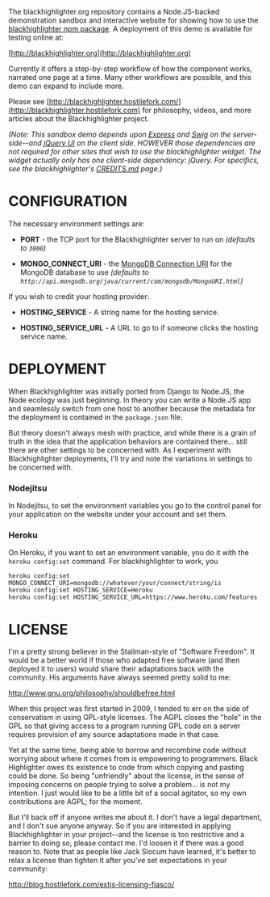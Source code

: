 The blackhighlighter.org repository contains a Node.JS-backed demonstration sandbox and interactive website for showing how to use the [blackhighlighter npm package](https://www.npmjs.org/package/blackhighlighter).  A deployment of this demo is available for testing online at:

[http://blackhighlighter.org](http://blackhighlighter.org)

Currently it offers a step-by-step workflow of how the component works, narrated one page at a time.  Many other workflows are possible, and this demo can expand to include more.

Please see [http://blackhighlighter.hostilefork.com/](http://blackhighlighter.hostilefork.com) for philosophy, videos, and more articles about the Blackhighlighter project.

*(Note: This sandbox demo depends upon [Express](http://expressjs.com/) and [Swig](http://paularmstrong.github.io/swig/) on the server-side--and [jQuery UI](http://jqueryui.com/) on the client side.  HOWEVER those dependencies are not required for other sites that wish to use the blackhighlighter widget.  The widget actually only has one client-side dependency: jQuery.  For specifics, see the blackhighlighter's [CREDITS.md](https://github.com/hostilefork/blackhighlighter/blob/master/CREDITS.md) page.)*


# CONFIGURATION

The necessary environment settings are:

* **PORT** - the TCP port for the Blackhighlighter server to run on *(defaults to `3000`)*

* **MONGO_CONNECT_URI** - the [MongoDB Connection URI](http://api.mongodb.org/java/current/com/mongodb/MongoURI.html) for the MongoDB database to use *(defaults to `http://api.mongodb.org/java/current/com/mongodb/MongoURI.html`)*

If you wish to credit your hosting provider:

* **HOSTING_SERVICE** - A string name for the hosting service.

* **HOSTING_SERVICE_URL** - A URL to go to if someone clicks the hosting service name.


# DEPLOYMENT

When Blackhighlighter was initially ported from Django to Node.JS, the Node ecology was just beginning.  In theory you can write a Node.JS app and seamlessly switch from one host to another because the metadata for the deployment is contained in the `package.json` file.

But theory doesn't always mesh with practice, and while there is a grain of truth in the idea that the application behaviors are contained there... still there are other settings to be concerned with.  As I experiment with Blackhighlighter deployments, I'll try and note the variations in settings to be concerned with.

### Nodejitsu

In Nodejitsu, to set the environment variables you go to the control panel for your application on the website under your account and set them.


### Heroku

On Heroku, if you want to set an environment variable, you do it with the `heroku config:set` command.  For blackhighlighter to work, you 

    heroku config:set MONGO_CONNECT_URI=mongodb://whatever/your/connect/string/is
    heroku config:set HOSTING_SERVICE=Heroku
    heroku config:set HOSTING_SERVICE_URL=https://www.heroku.com/features


# LICENSE

I'm a pretty strong believer in the Stallman-style of "Software Freedom".  It would be a better world if those who adapted free software (and then deployed it to users) would share their adaptations back with the community.  His arguments have always seemed pretty solid to me:

http://www.gnu.org/philosophy/shouldbefree.html

When this project was first started in 2009, I tended to err on the side of conservatism in using GPL-style licenses.  The AGPL closes the "hole" in the GPL so that giving access to a program running GPL code on a server requires provision of any source adaptations made in that case.

Yet at the same time, being able to borrow and recombine code without worrying about where it comes from is empowering to programmers.  Black Highlighter owes its existence to code from which copying and pasting could be done.  So being "unfriendly" about the license, in the sense of imposing concerns on people trying to solve a problem... is not my intention.  I just would like to be a little bit of a social agitator, so my own contributions are AGPL; for the moment.

But I'll back off if anyone writes me about it.  I don't have a legal department, and I don't sue anyone anyway.  So if you are interested in applying Blackhighlighter in your project--and the license is too restrictive and a barrier to doing so, please contact me.  I'd loosen it if there was a good reason to.  Note that as people like Jack Slocum have learned, it's better to relax a license than tighten it after you've set expectations in your community:

http://blog.hostilefork.com/extjs-licensing-fiasco/